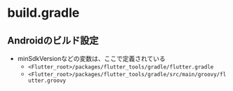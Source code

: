 # build.gradle

## Androidのビルド設定

- minSdkVersionなどの変数は、ここで定義されている
  - `<Flutter_root>/packages/flutter_tools/gradle/flutter.gradle`
  - `<Flutter_root>/packages/flutter_tools/gradle/src/main/groovy/flutter.groovy`
